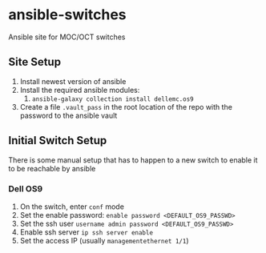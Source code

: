 # ansible-switches
Ansible site for MOC/OCT switches

## Site Setup

1. Install newest version of ansible
1. Install the required ansible modules:
    1. `ansible-galaxy collection install dellemc.os9`
1. Create a file `.vault_pass` in the root location of the repo with the password to the ansible vault

## Initial Switch Setup

There is some manual setup that has to happen to a new switch to enable it to be reachable by ansible

### Dell OS9

1. On the switch, enter `conf` mode
1. Set the enable password: `enable password <DEFAULT_OS9_PASSWD>`
1. Set the ssh user `username admin password <DEFAULT_OS9_PASSWD>`
1. Enable ssh server `ip ssh server enable`
1. Set the access IP (usually `managementethernet 1/1`)